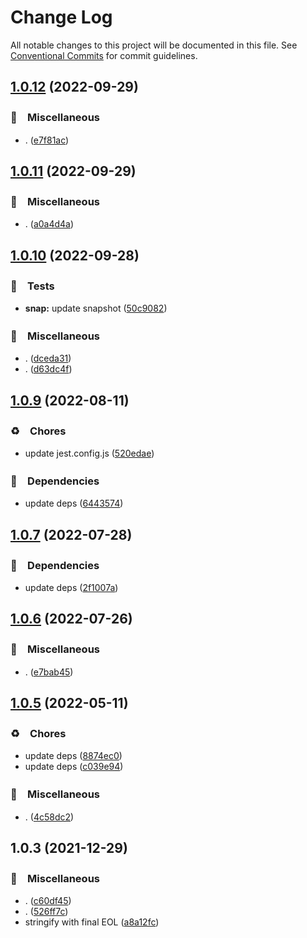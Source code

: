 # Change Log

All notable changes to this project will be documented in this file.
See [Conventional Commits](https://conventionalcommits.org) for commit guidelines.

## [1.0.12](https://github.com/bluelovers/ws-iconv/compare/@bluelovers/fs-json@1.0.11...@bluelovers/fs-json@1.0.12) (2022-09-29)



### 🔖　Miscellaneous

* . ([e7f81ac](https://github.com/bluelovers/ws-iconv/commit/e7f81acfe8c1a40cd6e9092b4bcf7b32ed92c062))



## [1.0.11](https://github.com/bluelovers/ws-iconv/compare/@bluelovers/fs-json@1.0.10...@bluelovers/fs-json@1.0.11) (2022-09-29)



### 🔖　Miscellaneous

* . ([a0a4d4a](https://github.com/bluelovers/ws-iconv/commit/a0a4d4a7d220fdf76dae7cdcb77b1d40da5e1b62))



## [1.0.10](https://github.com/bluelovers/ws-iconv/compare/@bluelovers/fs-json@1.0.9...@bluelovers/fs-json@1.0.10) (2022-09-28)



### 🚨　Tests

* **snap:** update snapshot ([50c9082](https://github.com/bluelovers/ws-iconv/commit/50c90823b7b65aa3f10f14b771327e81f0905f6e))


### 🔖　Miscellaneous

* . ([dceda31](https://github.com/bluelovers/ws-iconv/commit/dceda31798222a650c62f9bd688b9fa55b915cc7))
* . ([d63dc4f](https://github.com/bluelovers/ws-iconv/commit/d63dc4f45321ac9d9f2811a1565ade6aaff0ffe1))



## [1.0.9](https://github.com/bluelovers/ws-iconv/compare/@bluelovers/fs-json@1.0.7...@bluelovers/fs-json@1.0.9) (2022-08-11)


### ♻️　Chores

* update jest.config.js ([520edae](https://github.com/bluelovers/ws-iconv/commit/520edae6273f468fb194a76486b80432b4d69758))


### 📌　Dependencies

* update deps ([6443574](https://github.com/bluelovers/ws-iconv/commit/6443574492a2305365e4d063efe1959010ee67be))





## [1.0.7](https://github.com/bluelovers/ws-iconv/compare/@bluelovers/fs-json@1.0.6...@bluelovers/fs-json@1.0.7) (2022-07-28)


### 📌　Dependencies

* update deps ([2f1007a](https://github.com/bluelovers/ws-iconv/commit/2f1007a3349dd43e14ccbe127a34ae3f848e94c7))





## [1.0.6](https://github.com/bluelovers/ws-iconv/compare/@bluelovers/fs-json@1.0.5...@bluelovers/fs-json@1.0.6) (2022-07-26)


### 🔖　Miscellaneous

* . ([e7bab45](https://github.com/bluelovers/ws-iconv/commit/e7bab45824f495b0eaf545f6555871cf4ec42447))





## [1.0.5](https://github.com/bluelovers/ws-iconv/compare/@bluelovers/fs-json@1.0.3...@bluelovers/fs-json@1.0.5) (2022-05-11)


### ♻️　Chores

* update deps ([8874ec0](https://github.com/bluelovers/ws-iconv/commit/8874ec0576dc65e55d6710c61a1dc67e3142fa8f))
* update deps ([c039e94](https://github.com/bluelovers/ws-iconv/commit/c039e942f8562c9fdbba4e8d50c19afc20cc687f))


### 🔖　Miscellaneous

* . ([4c58dc2](https://github.com/bluelovers/ws-iconv/commit/4c58dc215688d2bab1fb69a3c63eae6a9ad3a683))





## 1.0.3 (2021-12-29)


### 🔖　Miscellaneous

* . ([c60df45](https://github.com/bluelovers/ws-iconv/commit/c60df451cb6728e0c28522bba043feaad4a883e0))
* . ([526ff7c](https://github.com/bluelovers/ws-iconv/commit/526ff7c919a83f407386c2e872170813bfc575d0))
* stringify with final EOL ([a8a12fc](https://github.com/bluelovers/ws-iconv/commit/a8a12fc59eff65b35a568084d027807d9d1b0a34))
